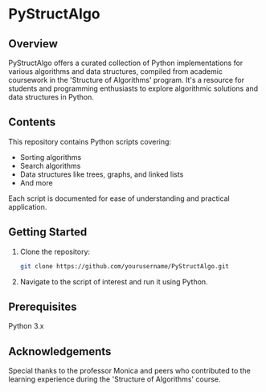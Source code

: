 # PyStructAlgo

## Overview
PyStructAlgo offers a curated collection of Python implementations for various algorithms and data structures, compiled from academic coursework in the 'Structure of Algorithms' program. It's a resource for students and programming enthusiasts to explore algorithmic solutions and data structures in Python.

## Contents
This repository contains Python scripts covering:
- Sorting algorithms
- Search algorithms
- Data structures like trees, graphs, and linked lists
- And more

Each script is documented for ease of understanding and practical application.

## Getting Started
1. Clone the repository:
   ```sh
   git clone https://github.com/yourusername/PyStructAlgo.git
2. Navigate to the script of interest and run it using Python.
## Prerequisites
Python 3.x


## Acknowledgements
Special thanks to the professor Monica and peers who contributed to the learning experience during the 'Structure of Algorithms' course.
